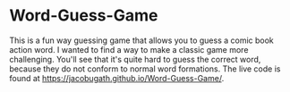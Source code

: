 # Word-Guess-Game

This is a fun way guessing game that allows you to guess a comic book action word. I wanted to find a way to make a classic game more challenging. You'll see that it's quite hard to guess the correct word, because they do not conform to normal word formations. The live code is found at https://jacobugath.github.io/Word-Guess-Game/.
